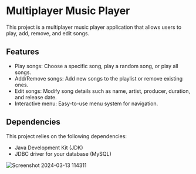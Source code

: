 # Multiplayer Music Player

This project is a multiplayer music player application that allows users to play, add, remove, and edit songs.

## Features

- Play songs: Choose a specific song, play a random song, or play all songs.
- Add/Remove songs: Add new songs to the playlist or remove existing ones.
- Edit songs: Modify song details such as name, artist, producer, duration, and release date.
- Interactive menu: Easy-to-use menu system for navigation.
  
## Dependencies

This project relies on the following dependencies:

- Java Development Kit (JDK)
- JDBC driver for your database (MySQL)


![Screenshot 2024-03-13 114311](https://github.com/RohanE2/Multiplayer-JDBC/assets/126950654/eb6dc6cd-33a6-45c1-aff5-813e28b6e905)
